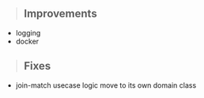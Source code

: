> ## Improvements

- logging
- docker


> ## Fixes

- join-match usecase logic move to its own domain class